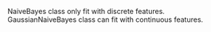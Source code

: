 NaiveBayes class only fit with discrete features.<br>
GaussianNaiveBayes class can fit with continuous features.
